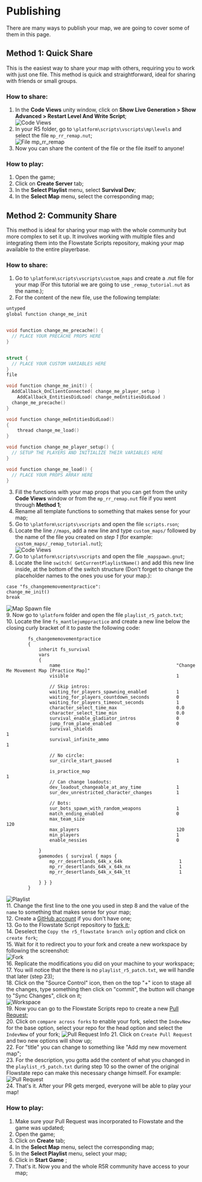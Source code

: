 # Publishing
There are many ways to publish your map, we are going to cover some of them in this page.

## Method 1: Quick Share
This is the easiest way to share your map with others, requiring you to work with just one file. This method is quick and straightforward, ideal for sharing with friends or small groups.

### How to share:
1. In the **Code Views** unity window, click on **Show Live Generation > Show Advanced > Restart Level And Write Script**;  
![Code Views](/Resources/Tutorials/publishing/01_code_views.png)  
2. In your R5 folder, go to `\platform\scripts\vscripts\mp\levels` and select the file `mp_rr_remap.nut`;  
![File mp_rr_remap](/Resources/Tutorials/publishing/02_mp_rr_remap_file.png)  
3. Now you can share the content of the file or the file itself to anyone!  

### How to play:
1. Open the game;  
2. Click on **Create Server** tab;  
3. In the **Select Playlist** menu, select **Survival Dev**;  
4. In the **Select Map** menu, select the corresponding map;  

## Method 2: Community Share
This method is ideal for sharing your map with the whole community but more complex to set it up. It involves working with multiple files and integrating them into the Flowstate Scripts repository, making your map available to the entire playerbase.

### How to share:
1. Go to `\platform\scripts\vscripts\custom_maps` and create a .nut file for your map (For this tutorial we are going to use `_remap_tutorial.nut` as the name.);  
2. For the content of the new file, use the following template:  
```cpp
untyped
global function change_me_init


void function change_me_precache() {
  // PLACE YOUR PRECACHE PROPS HERE
}


struct {
  // PLACE YOUR CUSTOM VARIABLES HERE
}
file

void function change_me_init() {
  AddCallback_OnClientConnected( change_me_player_setup )
	AddCallback_EntitiesDidLoad( change_meEntitiesDidLoad )
  change_me_precache()
}

void function change_meEntitiesDidLoad()
{
	thread change_me_load()
}

void function change_me_player_setup() {
  // SETUP THE PLAYERS AND INITIALIZE THEIR VARIABLES HERE 
}

void function change_me_load() {
  // PLACE YOUR PROPS ARRAY HERE
}

```
3. Fill the functions with your map props that you can get from the unity **Code Views** window or from the  `mp_rr_remap.nut` file if you went through **Method 1**;  
4. Rename all template functions to something that makes sense for your map;  
5. Go to `\platform\scripts\vscripts` and open the file `scripts.rson`;  
6. Locate the line `//maps`, add a new line and type `custom_maps/` followed by the name of the file you created on *step 1* (for example: `custom_maps/_remap_tutorial.nut`);  
![Code Views](/Resources/Tutorials/publishing/03_scripts_file.png)  
7. Go to `\platform\scripts\vscripts` and open the file `_mapspawn.gnut`;  
8. Locate the line `switch( GetCurrentPlaylistName()` and add this new line inside, at the bottom of the switch structure (Don't forget to change the placeholder names to the ones you use for your map.):  
```
case "fs_changememovementpractice":
change_me_init()
break
```
![Map Spawn file](/Resources/Tutorials/publishing/04_mapspawn_file.png)  
9. Now go to `\platform` folder and open the file `playlist_r5_patch.txt`;  
10. Locate the line `fs_mantlejumppractice` and create a new line below the closing curly bracket of it to paste the following code:  
```
		fs_changememovementpractice
		{
			inherit fs_survival
			vars
			{
				name                                           "Change Me Movement Map [Practice Map]"
				visible                                        1

				// Skip intros:
				waiting_for_players_spawning_enabled           1
				waiting_for_players_countdown_seconds          0
				waiting_for_players_timeout_seconds            1
				character_select_time_max                      0.0
				character_select_time_min                      0.0
				survival_enable_gladiator_intros               0
				jump_from_plane_enabled                        0
				survival_shields							                 1
				survival_infinite_ammo						             1

				// No circle:
				sur_circle_start_paused                        1

				is_practice_map								                 1
				// Can change loadouts:
				dev_loadout_changeable_at_any_time             1
				sur_dev_unrestricted_character_changes         1

				// Bots:
				sur_bots_spawn_with_random_weapons             1
				match_ending_enabled                           0
				max_team_size								                   120
				max_players                                    120
				min_players                                    1
				enable_nessies                                 0

			}
			gamemodes { survival { maps {
				mp_rr_desertlands_64k_x_64k                    	1
				mp_rr_desertlands_64k_x_64k_nx                 	1
				mp_rr_desertlands_64k_x_64k_tt                 	1
				
			} } }
		}
```
![Playlist](/Resources/Tutorials/publishing/08_playlist.png)  
11. Change the first line to the one you used in step 8 and the value of the `name` to something that makes sense for your map;  
12. Create a [GitHub account](https://github.com/signup) if you don't have one;  
13. Go to the Flowstate Script repository to [fork it](https://github.com/ColombianGuy/r5_flowstate/fork);  
14. Deselect the `Copy the r5_flowstate branch only` option and click on `create fork`;  
15. Wait for it to redirect you to your fork and create a new workspace by following the screenshot:  
![Fork](/Resources/Tutorials/publishing/05_fork.png)  
16. Replicate the modifications you did on your machine to your workspace;  
17. You will notice that the there is no `playlist_r5_patch.txt`, we will handle that later (step 23);  
18. Click on the "Source Control" icon, then on the top "+" icon to stage all the changes, type something then click on "commit", the button will change to "Sync Changes", click on it;  
![Workspace](/Resources/Tutorials/publishing/06_workspace.png)  
19. Now you can go to the Flowstate Scripts repo to create a new [Pull Request](https://github.com/ColombianGuy/r5_flowstate/compare);  
20. Click on `compare across forks` to enable your fork, select the `IndevNew` for the base option, select your repo for the head option and select the `IndevNew` of your fork; 
![Pull Request Info](/Resources/Tutorials/publishing/07_pull_request.png)
21. Click on `Create Pull Request` and two new options will show up;  
22. For "title" you can change to something like "Add my new movement map";  
23. For the description, you gotta add the content of what you changed in the `playlist_r5_patch.txt` during step 10 so the owner of the original Flowstate repo can make this necessary change himself. For example:  
![Pull Request](/Resources/Tutorials/publishing/09_pr_example.png)  
24. That's it. After your PR gets merged, everyone will be able to play your map!  

### How to play:
1. Make sure your Pull Request was incorporated to Flowstate and the game was updated;  
2. Open the game;  
3. Click on **Create** tab;  
4. In the **Select Map** menu, select the corresponding map;  
5. In the **Select Playlist** menu, select your map;  
6. Click in **Start Game** ;  
7. That's it. Now you and the whole R5R community have access to your map;  
